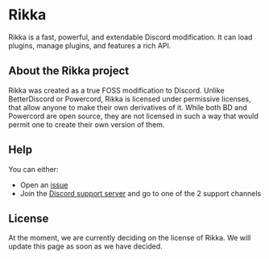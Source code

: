 # Rikka
Rikka is a fast, powerful, and extendable Discord modification. It can load plugins, manage plugins, and features a rich API.

## About the Rikka project
Rikka was created as a true FOSS modification to Discord. Unlike BetterDiscord or Powercord, Rikka is licensed under permissive licenses, that allow anyone to make their own derivatives of it.
While both BD and Powercord are open source, they are not licensed in such a way that would permit one to create their own version of them.

## Help
You can either:
- Open an [issue](https://github.com/V3L0C1T13S/Rikka/issues/new/choose)
- Join the [Discord support server](https://discord.gg/gQ4uDbZg2u) and go to one of the 2 support channels

## License
At the moment, we are currently deciding on the license of Rikka. We will update this page as soon as we have decided.

